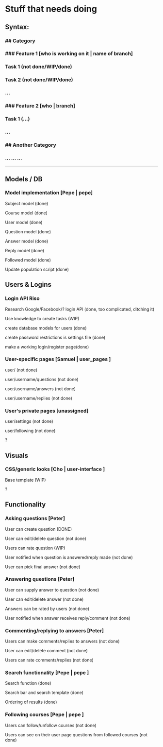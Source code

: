 # Stuff that needs doing

## Syntax:
### \#\# Category
### \#\#\# Feature 1 [who is working on it | name of branch]
### Task 1 (not done/WIP/done)
### Task 2 (not done/WIP/done)
### ...
### \#\#\# Feature 2 [who | branch]
### Task 1 (...)
### ...
### \#\# Another Category
### ... ... ...
----

## Models / DB

### Model implementation [Pepe | pepe]
Subject model (done)

Course model (done)

User model (done)

Question model (done)

Answer model (done)

Reply model (done)

Followed model (done)

Update population script (done)

## Users & Logins

### Login API Riso
Research Google/Facebook/? login API (done, too complicated, ditching it)

Use knowledge to create tasks (WIP)

create database models for users (done)

create password restrictions is settings file (done)

make a working login/register page(done)

### User-specific pages [Samuel | user_pages ]
user/<username> (not done)

user/username/questions (not done)

user/username/answers (not done)

user/username/replies (not done)

### User's private pages [unassigned]
user/settings (not done)

user/following (not done)

?
## Visuals

### CSS/generic looks [Cho | user-interface ]
Base template (WIP)

?

## Functionality

### Asking questions [Peter]
User can create question (DONE)

User can edit/delete question (not done)

Users can rate question (WIP)

User notified when question is answered/reply made (not done)

User can pick final answer (not done)


### Answering questions [Peter]
User can supply answer to question (not done)

User can edit/delete answer (not done)

Answers can be rated by users (not done)

User notified when answer receives reply/comment (not done)


### Commenting/replying to answers [Peter]
Users can make comments/replies to answers (not done)

User can edit/delete comment (not done)

Users can rate comments/replies (not done)


### Search functionality [Pepe | pepe ]
Search function (done)

Search bar and search template (done)

Ordering of results (done)

### Following courses [Pepe | pepe ]
Users can follow/unfollow courses (not done)

Users can see on their user page questions from followed courses (not done)
